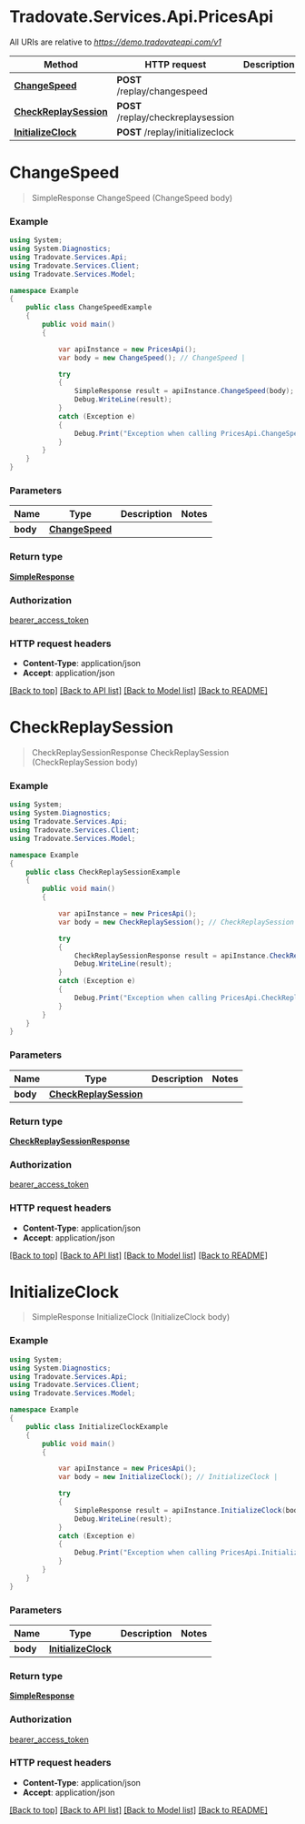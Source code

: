 # Tradovate.Services.Api.PricesApi

All URIs are relative to *https://demo.tradovateapi.com/v1*

Method | HTTP request | Description
------------- | ------------- | -------------
[**ChangeSpeed**](PricesApi.md#changespeed) | **POST** /replay/changespeed | 
[**CheckReplaySession**](PricesApi.md#checkreplaysession) | **POST** /replay/checkreplaysession | 
[**InitializeClock**](PricesApi.md#initializeclock) | **POST** /replay/initializeclock | 

<a name="changespeed"></a>
# **ChangeSpeed**
> SimpleResponse ChangeSpeed (ChangeSpeed body)



### Example
```csharp
using System;
using System.Diagnostics;
using Tradovate.Services.Api;
using Tradovate.Services.Client;
using Tradovate.Services.Model;

namespace Example
{
    public class ChangeSpeedExample
    {
        public void main()
        {

            var apiInstance = new PricesApi();
            var body = new ChangeSpeed(); // ChangeSpeed | 

            try
            {
                SimpleResponse result = apiInstance.ChangeSpeed(body);
                Debug.WriteLine(result);
            }
            catch (Exception e)
            {
                Debug.Print("Exception when calling PricesApi.ChangeSpeed: " + e.Message );
            }
        }
    }
}
```

### Parameters

Name | Type | Description  | Notes
------------- | ------------- | ------------- | -------------
 **body** | [**ChangeSpeed**](ChangeSpeed.md)|  | 

### Return type

[**SimpleResponse**](SimpleResponse.md)

### Authorization

[bearer_access_token](../README.md#bearer_access_token)

### HTTP request headers

 - **Content-Type**: application/json
 - **Accept**: application/json

[[Back to top]](#) [[Back to API list]](../README.md#documentation-for-api-endpoints) [[Back to Model list]](../README.md#documentation-for-models) [[Back to README]](../README.md)
<a name="checkreplaysession"></a>
# **CheckReplaySession**
> CheckReplaySessionResponse CheckReplaySession (CheckReplaySession body)



### Example
```csharp
using System;
using System.Diagnostics;
using Tradovate.Services.Api;
using Tradovate.Services.Client;
using Tradovate.Services.Model;

namespace Example
{
    public class CheckReplaySessionExample
    {
        public void main()
        {

            var apiInstance = new PricesApi();
            var body = new CheckReplaySession(); // CheckReplaySession | 

            try
            {
                CheckReplaySessionResponse result = apiInstance.CheckReplaySession(body);
                Debug.WriteLine(result);
            }
            catch (Exception e)
            {
                Debug.Print("Exception when calling PricesApi.CheckReplaySession: " + e.Message );
            }
        }
    }
}
```

### Parameters

Name | Type | Description  | Notes
------------- | ------------- | ------------- | -------------
 **body** | [**CheckReplaySession**](CheckReplaySession.md)|  | 

### Return type

[**CheckReplaySessionResponse**](CheckReplaySessionResponse.md)

### Authorization

[bearer_access_token](../README.md#bearer_access_token)

### HTTP request headers

 - **Content-Type**: application/json
 - **Accept**: application/json

[[Back to top]](#) [[Back to API list]](../README.md#documentation-for-api-endpoints) [[Back to Model list]](../README.md#documentation-for-models) [[Back to README]](../README.md)
<a name="initializeclock"></a>
# **InitializeClock**
> SimpleResponse InitializeClock (InitializeClock body)



### Example
```csharp
using System;
using System.Diagnostics;
using Tradovate.Services.Api;
using Tradovate.Services.Client;
using Tradovate.Services.Model;

namespace Example
{
    public class InitializeClockExample
    {
        public void main()
        {

            var apiInstance = new PricesApi();
            var body = new InitializeClock(); // InitializeClock | 

            try
            {
                SimpleResponse result = apiInstance.InitializeClock(body);
                Debug.WriteLine(result);
            }
            catch (Exception e)
            {
                Debug.Print("Exception when calling PricesApi.InitializeClock: " + e.Message );
            }
        }
    }
}
```

### Parameters

Name | Type | Description  | Notes
------------- | ------------- | ------------- | -------------
 **body** | [**InitializeClock**](InitializeClock.md)|  | 

### Return type

[**SimpleResponse**](SimpleResponse.md)

### Authorization

[bearer_access_token](../README.md#bearer_access_token)

### HTTP request headers

 - **Content-Type**: application/json
 - **Accept**: application/json

[[Back to top]](#) [[Back to API list]](../README.md#documentation-for-api-endpoints) [[Back to Model list]](../README.md#documentation-for-models) [[Back to README]](../README.md)
